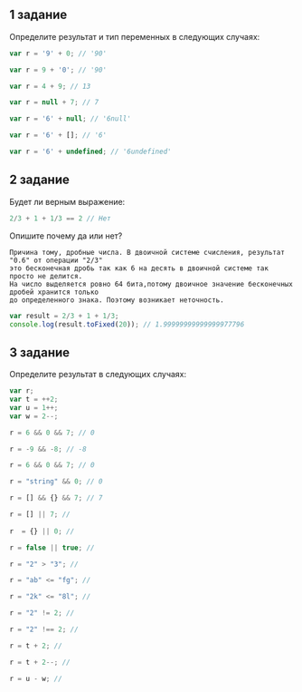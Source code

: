 ## 1 задание

Определите результат и тип переменных в следующих случаях:

```javascript
var r = '9' + 0; // '90'

var r = 9 + '0'; // '90'

var r = 4 + 9; // 13

var r = null + 7; // 7

var r = '6' + null; // '6null'

var r = '6' + []; // '6'

var r = '6' + undefined; // '6undefined'
```

## 2 задание

Будет ли верным  выражение:

```javascript
2/3 + 1 + 1/3 == 2 // Нет
```
Опишите почему да или нет?

    Причина тому, дробные числа. В двоичной системе счисления, результат "0.6" от операции "2/3"
    это бесконечная дробь так как 6 на десять в двоичной системе так просто не делится. 
    На число выделяется ровно 64 бита,потому двоичное значение бесконечных дробей хранится только 
    до определенного знака. Поэтому возникает неточность.     
```javascript
var result = 2/3 + 1 + 1/3;
console.log(result.toFixed(20)); // 1.99999999999999977796
```

## 3 задание

Определите результат в следующих случаях:

```javascript
var r;
var t = ++2;
var u = 1++;
var w = 2--;

r = 6 && 0 && 7; // 0

r = -9 && -8; // -8

r = 6 && 0 && 7; // 0

r = "string" && 0; // 0

r = [] && {} && 7; // 7

r = [] || 7; //
 
r  = {} || 0; //

r = false || true; //

r = "2" > "3"; //

r = "ab" <= "fg"; //

r = "2k" <= "8l"; //

r = "2" != 2; //

r = "2" !== 2; //

r = t + 2; //

r = t + 2--; //

r = u - w; //
```


